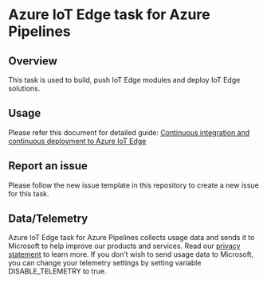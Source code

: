 # Azure IoT Edge task for Azure Pipelines
## Overview
This task is used to build, push IoT Edge modules and deploy IoT Edge solutions.
## Usage
Please refer this document for detailed guide: [Continuous integration and continuous deployment to Azure IoT Edge](https://docs.microsoft.com/en-us/azure/iot-edge/how-to-continuous-integration-continuous-deployment)
## Report an issue
Please follow the new issue template in this repository to create a new issue for this task.
## Data/Telemetry
Azure IoT Edge task for Azure Pipelines collects usage data and sends it to Microsoft to help improve our products and services. Read our [privacy statement](https://go.microsoft.com/fwlink/?LinkID=620956) to learn more. If you don’t wish to send usage data to Microsoft, you can change your telemetry settings by setting variable DISABLE_TELEMETRY to true.
